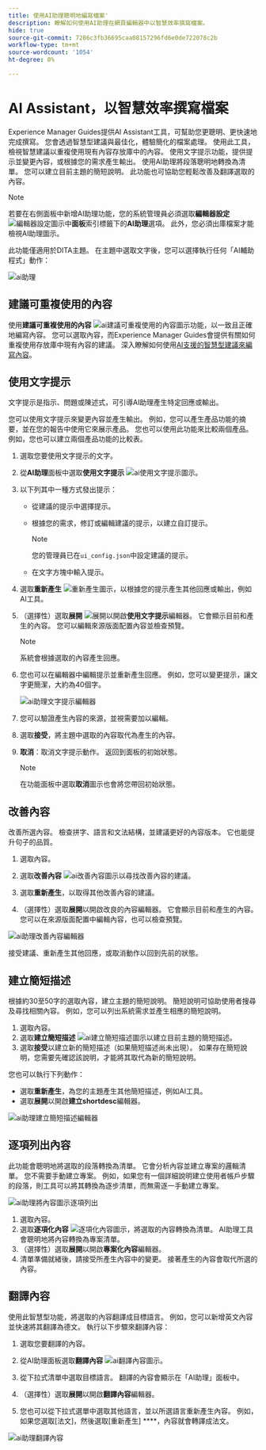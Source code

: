 ```yaml
---
title: 使用AI助理聰明地編寫檔案'
description: 瞭解如何使用AI助理在網頁編輯器中以智慧效率撰寫檔案。
hide: true
source-git-commit: 7286c3fb36695caa08157296fd6e0de722078c2b
workflow-type: tm+mt
source-wordcount: '1054'
ht-degree: 0%

---
```


# AI Assistant，以智慧效率撰寫檔案

Experience Manager Guides提供AI Assistant工具，可幫助您更聰明、更快速地完成撰寫。 您會透過智慧型建議與最佳化，體驗簡化的檔案處理。 使用此工具，檢視智慧建議以重複使用現有內容存放庫中的內容。 使用文字提示功能，提供提示並變更內容，或根據您的需求產生輸出。 使用AI助理將段落聰明地轉換為清單。 您可以建立目前主題的簡短說明。 此功能也可協助您輕鬆改善及翻譯選取的內容。


>[!NOTE]
>
> 若要在右側面板中新增AI助理功能，您的系統管理員必須選取&#x200B;**編輯器設定** ![編輯器設定圖示](./images/editor_settings_icon.svg)中&#x200B;**面板**&#x200B;索引標籤下的&#x200B;**AI助理**選項。
> 此外，您必須出庫檔案才能檢視AI助理圖示。

此功能僅適用於DITA主題。 在主題中選取文字後，您可以選擇執行任何「AI輔助程式」動作：

![ai助理](./images/ai-assistant-panel.png)



## 建議可重複使用的內容


使用&#x200B;**建議可重複使用的內容** ![ai建議可重複使用的內容圖示](./images/ai-suggest-reusable-content-icon.svg)功能，以一致且正確地編寫內容。 您可以選取內容，而Experience Manager Guides會提供有關如何重複使用存放庫中現有內容的建議。
深入瞭解如何使用[AI支援的智慧型建議來編寫內容](authoring-ai-based-smart-suggestions.md)。





## 使用文字提示


文字提示是指示、問題或陳述式，可引導AI助理產生特定回應或輸出。

您可以使用文字提示來變更內容並產生輸出。  例如，您可以產生產品功能的摘要，並在您的報告中使用它來展示產品。 您也可以使用此功能來比較兩個產品。 例如，您也可以建立兩個產品功能的比較表。


1. 選取您要使用文字提示的文字。
1. 從&#x200B;**AI助理**&#x200B;面板中選取&#x200B;**使用文字提示** ![ai使用文字提示圖示](./images/ai-use-text-prompt.svg)。
1. 以下列其中一種方式發出提示：

   - 從建議的提示中選擇提示。
   - 根據您的需求，修訂或編輯建議的提示，以建立自訂提示。

     >[!NOTE]
     >
     > 您的管理員已在`ui_config.json`中設定建議的提示。

   - 在文字方塊中輸入提示。


1. 選取&#x200B;**重新產生** ![重新產生圖示](./images/refresh-icon.svg)，以根據您的提示產生其他回應或輸出，例如AI工具。

1. （選擇性）選取&#x200B;**展開** ![展開](./images/expand-icon.svg)以開啟&#x200B;**使用文字提示**&#x200B;編輯器。 它會顯示目前和產生的內容。 您可以編輯來源版面配置內容並檢查預覽。


   >[!NOTE]
   >
   > 系統會根據選取的內容產生回應。



1. 您也可以在編輯器中編輯提示並重新產生回應。 例如，您可以變更提示，讓文字更簡潔，大約為40個字。

   ![ai助理文字提示編輯器](./images/ai-assisstant-text-prompt.png)

1. 您可以驗證產生內容的來源，並視需要加以編輯。

1. 選取&#x200B;**接受**，將主題中選取的內容取代為產生的內容。
1. **取消**：取消文字提示動作。 返回到面板的初始狀態。

   >[!NOTE]
   >
   > 在功能面板中選取&#x200B;**取消**&#x200B;圖示也會將您帶回初始狀態。

## 改善內容


改善所選內容。 檢查拼字、語言和文法結構，並建議更好的內容版本。 它也能提升句子的品質。

1. 選取內容。
1. 選取&#x200B;**改善內容** ![ai改善內容圖示](./images/ai-improve-icon.svg)以尋找改善內容的建議。
1. 選取&#x200B;**重新產生**，以取得其他改善內容的建議。

1. （選擇性）選取&#x200B;**展開**&#x200B;以開啟改良的內容編輯器。 它會顯示目前和產生的內容。 您可以在來源版面配置中編輯內容，也可以檢查預覽。



![ai助理改善內容編輯器](./images/ai-assisstant-improve-content.png)

接受建議、重新產生其他回應，或取消動作以回到先前的狀態。





## 建立簡短描述

根據約30至50字的選取內容，建立主題的簡短說明。 簡短說明可協助使用者搜尋及尋找相關內容。
例如，您可以列出系統需求並產生相應的簡短說明。



1. 選取內容。
1. 選取&#x200B;**建立簡短描述** ![ai建立簡短描述圖示](./images/ai-create-shortdesc-icon.svg)以建立目前主題的簡短描述。
1. 選取&#x200B;**接受**&#x200B;以建立新的簡短描述（如果簡短描述尚未出現）。 如果存在簡短說明，您需要先確認該說明，才能將其取代為新的簡短說明。

您也可以執行下列動作：

- 選取&#x200B;**重新產生**，為您的主題產生其他簡短描述，例如AI工具。
- 選取&#x200B;**展開**&#x200B;以開啟&#x200B;**建立shortdesc**&#x200B;編輯器。

![ai助理建立簡短描述編輯器](./images/ai-assistant-create-short-desc.png)




## 逐項列出內容

此功能會聰明地將選取的段落轉換為清單。  它會分析內容並建立專案的邏輯清單。 您不需要手動建立專案。 例如，如果您有一個詳細說明建立使用者帳戶步驟的段落，則工具可以將其轉換為逐步清單，而無需逐一手動建立專案。

![ai助理將內容圖示逐項列出](./images/ai-assisstant-itemise-content.png)



1. 選取內容。
1. 選取&#x200B;**逐項化內容** ![逐項化內容圖示](./images/ai-itemize-icon.svg)，將選取的內容轉換為清單。
AI助理工具會聰明地將內容轉換為專案清單。
1. （選擇性）選取&#x200B;**展開**&#x200B;以開啟&#x200B;**專案化內容**&#x200B;編輯器。
1. 清單準備就緒後，請接受所產生內容中的變更。 接著產生的內容會取代所選的內容。



## 翻譯內容

使用此智慧型功能，將選取的內容翻譯成目標語言。 例如，您可以新增英文內容並快速將其翻譯為德文。
執行以下步驟來翻譯內容：

1. 選取您要翻譯的內容。
1. 從AI助理面板選取&#x200B;**翻譯內容** ![ai翻譯內容圖示](./images/ai-translate-content-icon.svg)。
1. 從下拉式清單中選取目標語言。 翻譯的內容會顯示在「AI助理」面板中。

1. （選擇性）選取&#x200B;**展開**&#x200B;以開啟&#x200B;**翻譯內容**&#x200B;編輯器。
1. 您也可以從下拉式選單中選取其他語言，並以所選語言重新產生內容。 例如，如果您選取[法文]，然後選取[重新產生] ****，內容就會轉譯成法文。

![ai助理翻譯內容](./images/ai-assisstant-translate-content.png)
